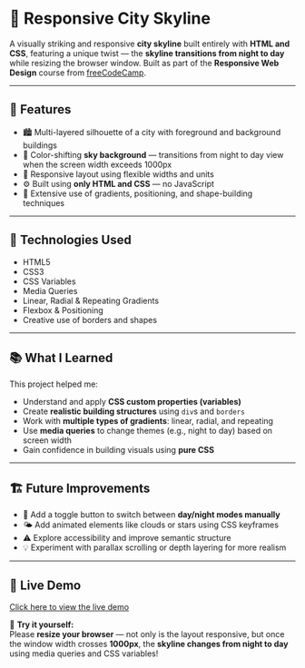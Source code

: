 # 🌆 Responsive City Skyline

A visually striking and responsive **city skyline** built entirely with **HTML and CSS**, featuring a unique twist — the **skyline transitions from night to day** while resizing the browser window. 
Built as part of the **Responsive Web Design** course from [freeCodeCamp](https://www.freecodecamp.org/).

---

## 🌟 Features

- 🏙️ Multi-layered silhouette of a city with foreground and background buildings  
- 🎨 Color-shifting **sky background** — transitions from night to day view when the screen width exceeds 1000px  
- 📱 Responsive layout using flexible widths and units  
- ⚙️ Built using **only HTML and CSS** — no JavaScript  
- 🧪 Extensive use of gradients, positioning, and shape-building techniques

---

## 🔧 Technologies Used

- HTML5  
- CSS3  
- CSS Variables  
- Media Queries  
- Linear, Radial & Repeating Gradients  
- Flexbox & Positioning  
- Creative use of borders and shapes

---

## 📚 What I Learned

This project helped me:

- Understand and apply **CSS custom properties (variables)**  
- Create **realistic building structures** using `div`s and `borders`  
- Work with **multiple types of gradients**: linear, radial, and repeating  
- Use **media queries** to change themes (e.g., night to day) based on screen width  
- Gain confidence in building visuals using **pure CSS**

---

## 🏗️ Future Improvements

- 🌙 Add a toggle button to switch between **day/night modes manually**  
- 🌤️ Add animated elements like clouds or stars using CSS keyframes  
- ⚠️ Explore accessibility and improve semantic structure  
- 💡 Experiment with parallax scrolling or depth layering for more realism

---

## 🔗 Live Demo

[Click here to view the live demo](https://your-vercel-link-here.vercel.app)

🧪 **Try it yourself:**  
Please **resize your browser** — not only is the layout responsive, but once the window width crosses **1000px**, the **skyline changes from night to day** using media queries and CSS variables!

